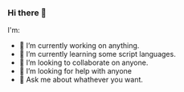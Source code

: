 ### Hi there 👋


I'm:

- 🔭 I’m currently working on anything.
- 🌱 I’m currently learning some script languages.
- 👯 I’m looking to collaborate on anyone.
- 🤔 I’m looking for help with anyone
- 💬 Ask me about whathever you want.



